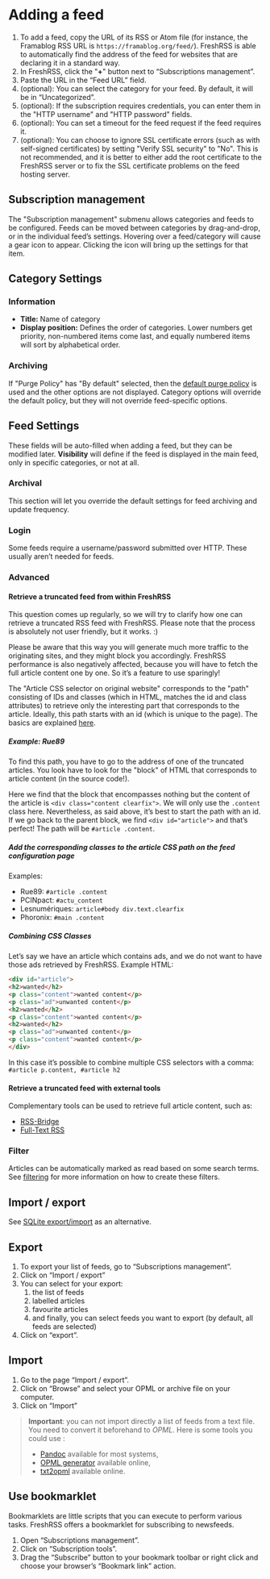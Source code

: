 # Adding a feed

1. To add a feed, copy the URL of its RSS or Atom file (for instance, the Framablog RSS URL is `https://framablog.org/feed/`). FreshRSS is able to automatically find the address of the feed for websites that are declaring it in a standard way.
2. In FreshRSS, click the "**+**" button next to “Subscriptions management”.
3. Paste the URL in the “Feed URL” field.
4. (optional): You can select the category for your feed. By default, it will be in “Uncategorized”.
5. (optional): If the subscription requires credentials, you can enter them in the "HTTP username" and "HTTP password" fields.
6. (optional): You can set a timeout for the feed request if the feed requires it.
7. (optional): You can choose to ignore SSL certificate errors (such as with self-signed certificates) by setting "Verify SSL security" to "No". This is not recommended, and it is better to either add the root certificate to the FreshRSS server or to fix the SSL certificate problems on the feed hosting server.

## Subscription management

The "Subscription management" submenu allows categories and feeds to be configured. Feeds can be moved between categories by drag-and-drop, or in the individual feed’s settings. Hovering over a feed/category will cause a gear icon to appear. Clicking the icon will bring up the settings for that item.

## Category Settings

### Information

* **Title:** Name of category
* **Display position:** Defines the order of categories. Lower numbers get priority, non-numbered items come last, and equally numbered items will sort by alphabetical order.

### Archiving

If "Purge Policy" has "By default" selected, then the [default purge policy](./05_Configuration.md) is used and the other options are not displayed. Category options will override the default policy, but they will not override feed-specific options.

## Feed Settings

These fields will be auto-filled when adding a feed, but they can be modified later. **Visibility** will define if the feed is displayed in the main feed, only in specific categories, or not at all.

### Archival

This section will let you override the default settings for feed archiving and update frequency.

### Login

Some feeds require a username/password submitted over HTTP. These usually aren’t needed for feeds.

### Advanced

#### Retrieve a truncated feed from within FreshRSS

This question comes up regularly, so we will try to clarify how one can retrieve a truncated RSS feed with FreshRSS. Please note that the process is absolutely not user friendly, but it works. :)

Please be aware that this way you will generate much more traffic to the originating sites, and they might block you accordingly. FreshRSS performance is also negatively affected, because you will have to fetch the full article content one by one. So it’s a feature to use sparingly!

The  "Article CSS selector on original website" corresponds to the "path" consisting of IDs and classes (which in HTML, matches the id and class attributes) to retrieve only the interesting part that corresponds to the article. Ideally, this path starts with an id (which is unique to the page). The basics are explained [here](https://developer.mozilla.org/en-US/docs/Learn/CSS/Building_blocks/Selectors).

##### Example: Rue89

To find this path, you have to go to the address of one of the truncated articles.
You look have to look for the "block" of HTML that corresponds to article content (in the source code!).

Here we find that the block that encompasses nothing but the content of the article is ```<div class="content clearfix">```. We will only use the `.content` class here. Nevertheless, as said above, it’s best to start the path with an id. If we go back to the parent block, we find ```<div id="article">``` and that’s perfect! The path will be ```#article .content```.

##### Add the corresponding classes to the article CSS path on the feed configuration page

Examples:

* Rue89: ```#article .content```
* PCINpact: ```#actu_content```
* Lesnumériques: ```article#body div.text.clearfix```
* Phoronix: ```#main .content```

##### Combining CSS Classes

Let’s say we have an article which contains ads, and we do not want to have those ads retrieved by FreshRSS. Example HTML:

```html
<div id="article">
<h2>wanted</h2>
<p class="content">wanted content</p>
<p class="ad">unwanted content</p>
<h2>wanted</h2>
<p class="content">wanted content</p>
<h2>wanted</h2>
<p class="ad">unwanted content</p>
<p class="content">wanted content</p>
</div>
```

In this case it’s possible to combine multiple CSS selectors with a comma: ```#article p.content, #article h2```

#### Retrieve a truncated feed with external tools

Complementary tools can be used to retrieve full article content, such as:

* [RSS-Bridge](https://github.com/RSS-Bridge/rss-bridge)
* [Full-Text RSS](https://bitbucket.org/fivefilters/full-text-rss)

### Filter

Articles can be automatically marked as read based on some search terms. See [filtering](./03_Main_view.md#filtering-articles) for more information on how to create these filters.

## Import / export

See [SQLite export/import]( https://github.com/FreshRSS/FreshRSS/tree/edge/cli) as an alternative.

## Export

1. To export your list of feeds, go to “Subscriptions management”.
2. Click on “Import / export”
3. You can select for your export:
	1. the list of feeds
	2. labelled articles
	3. favourite articles
	4. and finally, you can select feeds you want to export (by default, all feeds are selected)
4. Click on “export”.

## Import

1. Go to the page “Import / export”.
2. Click on “Browse” and select your OPML or archive file on your computer.
3. Click on “Import”

> **Important**: you can not import directly a list of feeds from a text file.
> You need to convert it beforehand to _OPML_.
> Here is some tools you could use :
>
> * [Pandoc](https://pandoc.org/) available for most systems,
> * [OPML generator](https://opml-gen.ovh/) available online,
> * [txt2opml](https://alterfiles.com/convert/txt/opml) available online.

## Use bookmarklet

Bookmarklets are little scripts that you can execute to perform various tasks. FreshRSS offers a bookmarklet for subscribing to newsfeeds.

1. Open “Subscriptions management”.
2. Click on “Subscription tools”.
3. Drag the “Subscribe” button to your bookmark toolbar or right click and choose your browser’s “Bookmark link” action.
